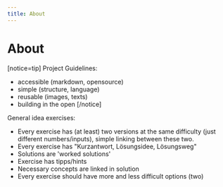 ```yaml
---
title: About
---
```


# About

[notice=tip]
Project Guidelines:
- accessible (markdown, opensource)
- simple (structure, language)
- reusable (images, texts)
- building in the open
[/notice]

General idea exercises:
- Every exercise has (at least) two versions at the same difficulty (just different numbers/inputs), simple linking between these two.
- Every exercise has "Kurzantwort, Lösungsidee, Lösungsweg"
- Solutions are 'worked solutions'
- Exercise has tipps/hints
- Necessary concepts are linked in solution
- Every exercise should have more and less difficult options (two)